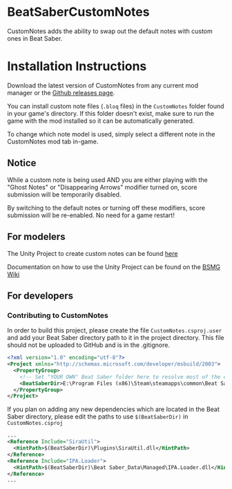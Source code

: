 # BeatSaberCustomNotes
CustomNotes adds the ability to swap out the default notes with custom ones in Beat Saber.

# Installation Instructions
Download the latest version of CustomNotes from any current mod manager or the [Github releases page](https://github.com/legoandmars/BeatSaberCustomNotes/releases/).

You can install custom note files (`.bloq` files) in the `CustomNotes` folder found in your game's directory. If this folder doesn't exist, make sure to run the game with the mod installed so it can be automatically generated.

To change which note model is used, simply select a different note in the CustomNotes mod tab in-game.

## Notice
While a custom note is being used AND you are either playing with the "Ghost Notes" or "Disappearing Arrows" modifier turned on, score submission will be temporarily disabled.

By switching to the default notes or turning off these modifiers, score submission will be re-enabled. No need for a game restart!
## For modelers
The Unity Project to create custom notes can be found [here](https://github.com/legoandmars/CustomNotesUnityProject)

Documentation on how to use the Unity Project can be found on the [BSMG Wiki](https://bsmg.wiki/models/notes-guide.html)

## For developers

### Contributing to CustomNotes
In order to build this project, please create the file `CustomNotes.csproj.user` and add your Beat Saber directory path to it in the project directory.
This file should not be uploaded to GitHub and is in the .gitignore.

```xml
<?xml version="1.0" encoding="utf-8"?>
<Project xmlns="http://schemas.microsoft.com/developer/msbuild/2003">
  <PropertyGroup>
    <!-- Set "YOUR OWN" Beat Saber folder here to resolve most of the dependency paths! -->
    <BeatSaberDir>E:\Program Files (x86)\Steam\steamapps\common\Beat Saber</BeatSaberDir>
  </PropertyGroup>
</Project>
```

If you plan on adding any new dependencies which are located in the Beat Saber directory, please edit the paths to use `$(BeatSaberDir)` in `CustomNotes.csproj`

```xml
...
<Reference Include="SiraUtil">
  <HintPath>$(BeatSaberDir)\Plugins\SiraUtil.dll</HintPath>
</Reference>
<Reference Include="IPA.Loader">
  <HintPath>$(BeatSaberDir)\Beat Saber_Data\Managed\IPA.Loader.dll</HintPath>
</Reference>
...
```
